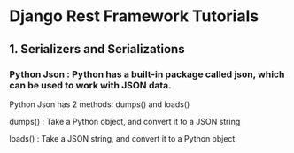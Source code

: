 # Django Rest Framework Tutorials

## 1. Serializers and Serializations

### Python Json : Python has a built-in package called json, which can be used to work with JSON data.

Python Json has 2 methods: dumps() and loads()

dumps() : Take a Python object, and convert it to a JSON string

loads() : Take a JSON string, and convert it to a Python object

